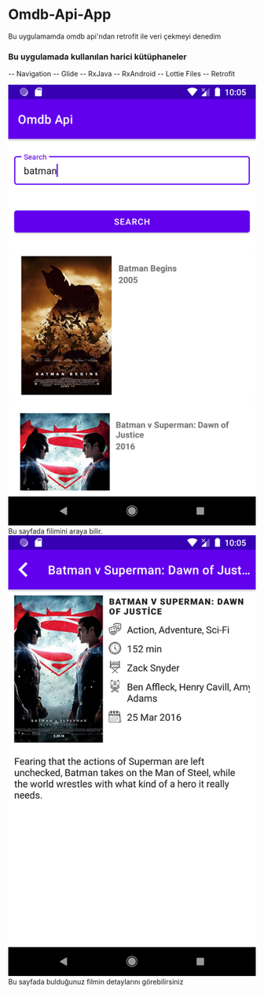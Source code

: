 # Omdb-Api-App

Bu uygulamamda omdb api'ndan retrofit ile veri çekmeyi denedim 
### Bu uygulamada kullanılan harici kütüphaneler
-- Navigation 
-- Glide
-- RxJava
-- RxAndroid
-- Lottie Files
-- Retrofit

![Image of Search Fragment](https://github.com/UmitCanSu/Omdb-Api-App/blob/master/app/src/main/res/search_fragment.png)
Bu sayfada filimini araya bilir.
![Image of Detail Fragment](https://github.com/UmitCanSu/Omdb-Api-App/blob/master/app/src/main/res/detail_fragment.png)
Bu sayfada bulduğunuz filmin detaylarını görebilirsiniz
